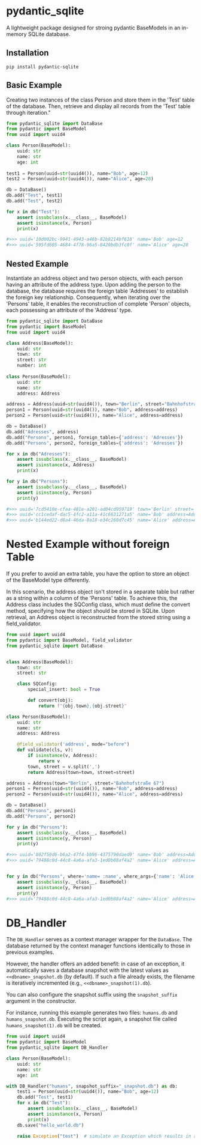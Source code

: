 # pydantic_sqlite
A lightweight package designed for stroing pydantic BaseModels in an in-memory SQLite database.

## Installation

    pip install pydantic-sqlite

## Basic Example
Creating two instances of the class Person and store them in the 'Test' table of the database. Then, retrieve and display all records from the 'Test' table through iteration."


``` python
from pydantic_sqlite import DataBase
from pydantic import BaseModel
from uuid import uuid4

class Person(BaseModel):
    uuid: str
    name: str 
    age: int
        
test1 = Person(uuid=str(uuid4()), name="Bob", age=12)
test2 = Person(uuid=str(uuid4()), name="Alice", age=28)

db = DataBase()
db.add("Test", test1)
db.add("Test", test2)

for x in db("Test"):
    assert issubclass(x.__class__, BaseModel)
    assert isinstance(x, Person)
    print(x)

#>>> uuid='10d002bc-9941-4943-a46b-82b8214bf618' name='Bob' age=12
#>>> uuid='595fd605-4684-4f78-96a5-8420bdb3fc0f' name='Alice' age=28

```

## Nested Example

Instantiate an address object and two person objects, with each person having an attribute of the address type. Upon adding the person to the database, the database requires the foreign table 'Addresses' to establish the foreign key relationship. Consequently, when iterating over the 'Persons' table, it enables the reconstruction of complete 'Person' objects, each possessing an attribute of the 'Address' type.

```python
from pydantic_sqlite import DataBase
from pydantic import BaseModel
from uuid import uuid4

class Address(BaseModel):
    uuid: str
    town: str
    street: str
    number: int
        
class Person(BaseModel):
    uuid: str
    name: str 
    address: Address

address = Address(uuid=str(uuid4()), town="Berlin", street="Bahnhofstraße", number=67)
person1 = Person(uuid=str(uuid4()), name="Bob", address=address)
person2 = Person(uuid=str(uuid4()), name="Alice", address=address)

db = DataBase()
db.add("Adresses", address)
db.add("Persons", person1, foreign_tables={'address': 'Adresses'})
db.add("Persons", person2, foreign_tables={'address': 'Adresses'})

for x in db("Adresses"):
    assert issubclass(x.__class__, BaseModel)
    assert isinstance(x, Address)
    print(x)

for y in db("Persons"):
    assert issubclass(y.__class__, BaseModel)
    assert isinstance(y, Person)
    print(y)

#>>> uuid='7cd5410e-cfaa-481e-a201-ad04cd959719' town='Berlin' street='Bahnhofstraße' number=67
#>>> uuid='cc1cedaf-dac5-4fc2-a11a-41c6631271a5' name='Bob' address=Address(uuid='7cd5410e-cfaa-481e-a201-ad04cd959719', town='Berlin', street='Bahnhofstraße', number=67)
#>>> uuid='b144ed22-d8a4-46da-8a18-e34c260d7c45' name='Alice' address=Address(uuid='7cd5410e-cfaa-481e-a201-ad04cd959719', town='Berlin', street='Bahnhofstraße', number=67)

```

# Nested Example without foreign Table
If you prefer to avoid an extra table, you have the option to store an object of the BaseModel type differently.

In this scenario, the address object isn't stored in a separate table but rather as a string within a column of the 'Persons' table. To achieve this, the Address class includes the SQConfig class, which must define the convert method, specifying how the object should be stored in SQLite. Upon retrieval, an Address object is reconstructed from the stored string using a field_validator.


```python
from uuid import uuid4
from pydantic import BaseModel, field_validator
from pydantic_sqlite import DataBase


class Address(BaseModel):
    town: str
    street: str

    class SQConfig:
        special_insert: bool = True

        def convert(obj):
            return f"{obj.town},{obj.street}"

class Person(BaseModel):
    uuid: str
    name: str 
    address: Address

    @field_validator('address', mode="before")
    def validate(cls, v):
        if isinstance(v, Address):
            return v
        town, street = v.split(',')
        return Address(town=town, street=street)

address = Address(town="Berlin", street="Bahnhofstraße 67")
person1 = Person(uuid=str(uuid4()), name="Bob", address=address)
person2 = Person(uuid=str(uuid4()), name="Alice", address=address)

db = DataBase()
db.add("Persons", person1)
db.add("Persons", person2)

for y in db("Persons"):
    assert issubclass(y.__class__, BaseModel)
    assert isinstance(y, Person)
    print(y)

#>>> uuid='802f50d6-b6a2-47f4-bb96-4375790daed9' name='Bob' address=Address(town='Berlin', street='Bahnhofstraße 67')
#>>> uuid='79488c0d-44c8-4a6a-afa3-1ed0b88af4a2' name='Alice' address=Address(town='Berlin', street='Bahnhofstraße 67')


for y in db("Persons", where='name= :name', where_args={'name': 'Alice'}):
    assert issubclass(y.__class__, BaseModel)
    assert isinstance(y, Person)
    print(y)
#>>> uuid='79488c0d-44c8-4a6a-afa3-1ed0b88af4a2' name='Alice' address=Address(town='Berlin', street='Bahnhofstraße 67')
```

# DB_Handler
The `DB_Handler` serves as a context manager wrapper for the `DataBase`. The database returned by the context manager functions identically to those in previous examples.

However, the handler offers an added benefit: in case of an exception, it automatically saves a database snapshot with the latest values as `<<dbname>_snapshot.db` (by default). If such a file already exists, the filename is iteratively incremented (e.g., `<<dbname>_snapshot(1).db`).

You can also configure the snapshot suffix using the `snapshot_suffix` argument in the constructor.

For instance, running this example generates two files: `humans.db` and `humans_snapshot.db`. Executing the script again, a snapshot file called `humans_snapshot(1).db` will be created.

```python
from uuid import uuid4
from pydantic import BaseModel
from pydantic_sqlite import DB_Handler

class Person(BaseModel):
    uuid: str
    name: str
    age: int

with DB_Handler("humans", snapshot_suffix="_snapshot.db") as db:
    test1 = Person(uuid=str(uuid4()), name="Bob", age=12)
    db.add("Test", test1)
    for x in db("Test"):
        assert issubclass(x.__class__, BaseModel)
        assert isinstance(x, Person)
        print(x)
    db.save("hello_world.db")

    raise Exception("test")  # simulate an Exception which results in a new snapshot file
```